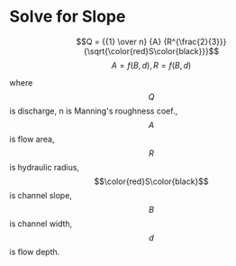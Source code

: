 # Solve for Slope

$$Q = {{1} \over n} {A} {R^{\frac{2}{3}}}{\sqrt{\color{red}S\color{black}}}$$ $$A = f(B, d), R = f(B, d)$$

where $$Q$$ is discharge, n is Manning's roughness coef.,
$$A$$ is flow area, $$R$$ is hydraulic radius,
$$\color{red}S\color{black}$$ is channel slope,
$$B$$ is channel width,
$$d$$ is flow depth.

